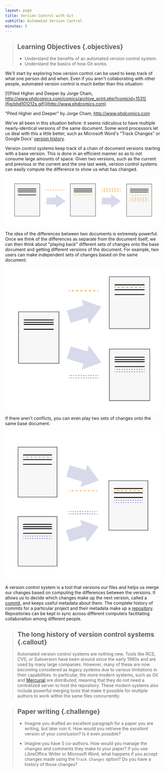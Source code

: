 ```yaml
---
layout: page
title: Version Control with Git
subtitle: Automated Version Control
minutes: 5
---
```

> ## Learning Objectives {.objectives}
>
> *   Understand the benefits of an automated version control system.
> *   Understand the basics of how Git works.

We'll start by exploring how version control can be used
to keep track of what one person did and when.
Even if you aren't collaborating with other people,
automated version control is much better than this situation:

[![Piled Higher and Deeper by Jorge Cham, http://www.phdcomics.com/comics/archive_print.php?comicid=1531](fig/phd101212s.gif)](http://www.phdcomics.com)

"Piled Higher and Deeper" by Jorge Cham, http://www.phdcomics.com

We've all been in this situation before: it seems ridiculous to have multiple nearly-identical versions of the same document. Some word processors let us deal with this a little better, such as Microsoft Word's "Track Changes" or Google Docs' [version history](https://support.google.com/docs/answer/190843?hl=en).

Version control systems keep track of a chain of document versions starting with a base version.  This is done in an efficient manner so as to not consume large amounts of space.  Given two versions, such as the current and previous or the current and the one last week, version control systems can easily compute the difference to show us what has changed.

![Sequence of versions are stored and changes can easily be computed](fig/play-changes.svg)

The idea of the differences between two documents is extremely powerful.  Once we think of the differences as separate from the document itself, we can then think about "playing back" different sets of changes onto the base document and getting different versions of the document. For example, two users can make independent sets of changes based on the same document.

![Different versions can be saved](fig/versions.svg)

If there aren't conflicts, you can even play two sets of changes onto the same base document.

![Multiple versions can be merged](fig/merge.svg)

A version control system is a tool that versions our files and helps us merge
our changes based on computing the differences between the versions.
It allows us to decide which changes make up the next version, called a
[commit](reference.html#commit), and keeps useful metadata about them. The
complete history of commits for a particular project and their metadata make up
a [repository](reference.html#repository). Repositories can be kept in sync
across different computers facilitating collaboration among different people.

> ## The long history of version control systems {.callout}
>
> Automated version control systems are nothing new.
> Tools like RCS, CVS, or Subversion have been around since the early 1980s and are used by many large companies.
> However, many of these are now becoming considered as legacy systems due to various limitations in their capabilities.
> In particular, the more modern systems, such as Git and [Mercurial](http://swcarpentry.github.io/hg-novice/)
> are *distributed*, meaning that they do not need a centralized server to host the repository.
> These modern systems also include powerful merging tools that make it possible for multiple authors to work within
> the same files concurrently.

> ## Paper writing {.challenge}
>
> * Imagine you drafted an excellent paragraph for a paper you are writing, but later ruin it. How would you retrieve 
> the *excellent* version of your conclusion? Is it even possible?
> 
> * Imagine you have 5 co-authors. How would you manage the changes and comments they make to your paper?
> If you use LibreOffice Writer or Microsoft Word, what happens if you accept changes made using the 
> `Track Changes` option? Do you have a history of those changes? 
